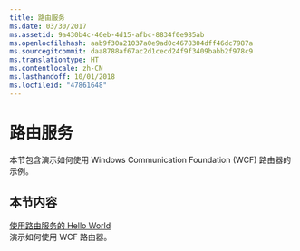 ```yaml
---
title: 路由服务
ms.date: 03/30/2017
ms.assetid: 9a430b4c-46eb-4d15-afbc-8834f0e985ab
ms.openlocfilehash: aab9f30a21037a0e9ad0c4678304dff46dc7987a
ms.sourcegitcommit: daa8788af67ac2d1cecd24f9f3409babb2f978c9
ms.translationtype: HT
ms.contentlocale: zh-CN
ms.lasthandoff: 10/01/2018
ms.locfileid: "47861648"
---
```

# <a name="routing-services"></a>路由服务
本节包含演示如何使用 Windows Communication Foundation (WCF) 路由器的示例。  
  
## <a name="in-this-section"></a>本节内容  
 [使用路由服务的 Hello World](../../../../docs/framework/wcf/samples/hello-world-with-the-routing-service.md)  
 演示如何使用 WCF 路由器。
